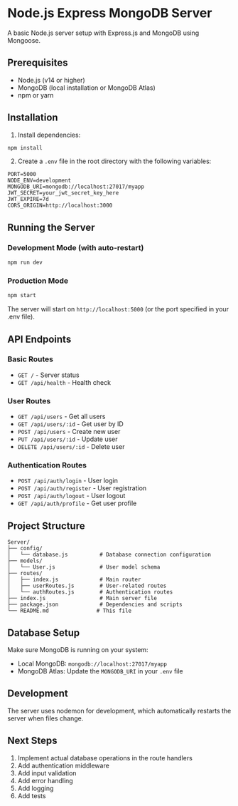 # Node.js Express MongoDB Server

A basic Node.js server setup with Express.js and MongoDB using Mongoose.

## Prerequisites

- Node.js (v14 or higher)
- MongoDB (local installation or MongoDB Atlas)
- npm or yarn

## Installation

1. Install dependencies:
```bash
npm install
```

2. Create a `.env` file in the root directory with the following variables:
```env
PORT=5000
NODE_ENV=development
MONGODB_URI=mongodb://localhost:27017/myapp
JWT_SECRET=your_jwt_secret_key_here
JWT_EXPIRE=7d
CORS_ORIGIN=http://localhost:3000
```

## Running the Server

### Development Mode (with auto-restart)
```bash
npm run dev
```

### Production Mode
```bash
npm start
```

The server will start on `http://localhost:5000` (or the port specified in your .env file).

## API Endpoints

### Basic Routes
- `GET /` - Server status
- `GET /api/health` - Health check

### User Routes
- `GET /api/users` - Get all users
- `GET /api/users/:id` - Get user by ID
- `POST /api/users` - Create new user
- `PUT /api/users/:id` - Update user
- `DELETE /api/users/:id` - Delete user

### Authentication Routes
- `POST /api/auth/login` - User login
- `POST /api/auth/register` - User registration
- `POST /api/auth/logout` - User logout
- `GET /api/auth/profile` - Get user profile

## Project Structure

```
Server/
├── config/
│   └── database.js          # Database connection configuration
├── models/
│   └── User.js              # User model schema
├── routes/
│   ├── index.js             # Main router
│   ├── userRoutes.js        # User-related routes
│   └── authRoutes.js        # Authentication routes
├── index.js                 # Main server file
├── package.json             # Dependencies and scripts
└── README.md               # This file
```

## Database Setup

Make sure MongoDB is running on your system:
- Local MongoDB: `mongodb://localhost:27017/myapp`
- MongoDB Atlas: Update the `MONGODB_URI` in your `.env` file

## Development

The server uses nodemon for development, which automatically restarts the server when files change.

## Next Steps

1. Implement actual database operations in the route handlers
2. Add authentication middleware
3. Add input validation
4. Add error handling
5. Add logging
6. Add tests

